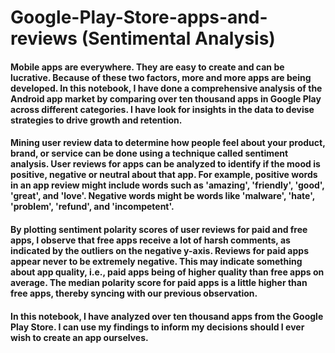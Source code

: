 # Google-Play-Store-apps-and-reviews (Sentimental Analysis)

#### Mobile apps are everywhere. They are easy to create and can be lucrative. Because of these two factors, more and more apps are being developed. In this notebook, I  have done a comprehensive analysis of the Android app market by comparing over ten thousand apps in Google Play across different categories. I have look for insights in the data to devise strategies to drive growth and retention.

#### Mining user review data to determine how people feel about your product, brand, or service can be done using a technique called sentiment analysis. User reviews for apps can be analyzed to identify if the mood is positive, negative or neutral about that app. For example, positive words in an app review might include words such as 'amazing', 'friendly', 'good', 'great', and 'love'. Negative words might be words like 'malware', 'hate', 'problem', 'refund', and 'incompetent'.

#### By plotting sentiment polarity scores of user reviews for paid and free apps, I observe that free apps receive a lot of harsh comments, as indicated by the outliers on the negative y-axis. Reviews for paid apps appear never to be extremely negative. This may indicate something about app quality, i.e., paid apps being of higher quality than free apps on average. The median polarity score for paid apps is a little higher than free apps, thereby syncing with our previous observation.

#### In this notebook, I have analyzed over ten thousand apps from the Google Play Store. I can use my findings to inform my decisions should I ever wish to create an app ourselves.

